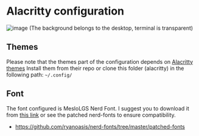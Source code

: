 # Alacritty configuration
![image](https://github.com/danny2768/dotfiles/assets/82215769/4e9230a0-7052-4506-b83b-03c00233c3ae)
(The background belongs to the desktop, terminal is transparent)
## Themes
Please note that the themes part of the configuration depends on [Alacritty themes](https://github.com/alacritty/alacritty-theme)
Install them from their repo or clone this folder (alacritty) in the following path: `~/.config/`

## Font
The font configured is MesloLGS Nerd Font.
I suggest you to download it from [this link](https://github.com/ryanoasis/nerd-fonts/raw/master/patched-fonts/Meslo/S/Regular/MesloLGSNerdFont-Regular.ttf) or see the patched nerd-fonts to ensure compatibility.

- <https://github.com/ryanoasis/nerd-fonts/tree/master/patched-fonts>


